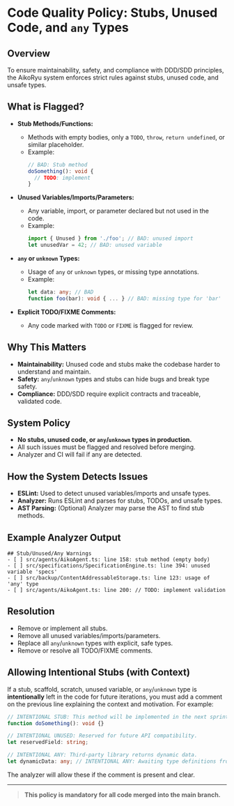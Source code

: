 # Code Quality Policy: Stubs, Unused Code, and `any` Types

## Overview

To ensure maintainability, safety, and compliance with DDD/SDD principles, the AikoRyu system enforces strict rules against stubs, unused code, and unsafe types.

## What is Flagged?

- **Stub Methods/Functions:**
  - Methods with empty bodies, only a `TODO`, `throw`, `return undefined`, or similar placeholder.
  - Example:
    ```typescript
    // BAD: Stub method
    doSomething(): void {
      // TODO: implement
    }
    ```

- **Unused Variables/Imports/Parameters:**
  - Any variable, import, or parameter declared but not used in the code.
  - Example:
    ```typescript
    import { Unused } from './foo'; // BAD: unused import
    let unusedVar = 42; // BAD: unused variable
    ```

- **`any` or `unknown` Types:**
  - Usage of `any` or `unknown` types, or missing type annotations.
  - Example:
    ```typescript
    let data: any; // BAD
    function foo(bar): void { ... } // BAD: missing type for 'bar'
    ```

- **Explicit TODO/FIXME Comments:**
  - Any code marked with `TODO` or `FIXME` is flagged for review.

## Why This Matters

- **Maintainability:** Unused code and stubs make the codebase harder to understand and maintain.
- **Safety:** `any`/`unknown` types and stubs can hide bugs and break type safety.
- **Compliance:** DDD/SDD require explicit contracts and traceable, validated code.

## System Policy

- **No stubs, unused code, or `any`/`unknown` types in production.**
- All such issues must be flagged and resolved before merging.
- Analyzer and CI will fail if any are detected.

## How the System Detects Issues

- **ESLint:** Used to detect unused variables/imports and unsafe types.
- **Analyzer:** Runs ESLint and parses for stubs, TODOs, and unsafe types.
- **AST Parsing:** (Optional) Analyzer may parse the AST to find stub methods.

## Example Analyzer Output

```
## Stub/Unused/Any Warnings
- [ ] src/agents/AikoAgent.ts: line 158: stub method (empty body)
- [ ] src/specifications/SpecificationEngine.ts: line 394: unused variable 'specs'
- [ ] src/backup/ContentAddressableStorage.ts: line 123: usage of 'any' type
- [ ] src/agents/AikoAgent.ts: line 200: // TODO: implement validation
```

## Resolution

- Remove or implement all stubs.
- Remove all unused variables/imports/parameters.
- Replace all `any`/`unknown` types with explicit, safe types.
- Remove or resolve all TODO/FIXME comments.

## Allowing Intentional Stubs (with Context)

If a stub, scaffold, scratch, unused variable, or `any`/`unknown` type is **intentionally** left in the code for future iterations, you must add a comment on the previous line explaining the context and motivation. For example:

```typescript
// INTENTIONAL STUB: This method will be implemented in the next sprint to support feature X.
function doSomething(): void {}

// INTENTIONAL UNUSED: Reserved for future API compatibility.
let reservedField: string;

// INTENTIONAL ANY: Third-party library returns dynamic data.
let dynamicData: any; // INTENTIONAL ANY: Awaiting type definitions from upstream
```

The analyzer will allow these if the comment is present and clear.

---

> **This policy is mandatory for all code merged into the main branch.** 
